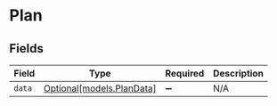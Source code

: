 # Plan


## Fields

| Field                                              | Type                                               | Required                                           | Description                                        |
| -------------------------------------------------- | -------------------------------------------------- | -------------------------------------------------- | -------------------------------------------------- |
| `data`                                             | [Optional[models.PlanData]](../models/plandata.md) | :heavy_minus_sign:                                 | N/A                                                |